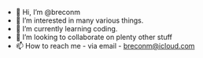 - 👋 Hi, I’m @breconm
- 👀 I’m interested in many various things.
- 🌱 I’m currently learning coding.
- 💞️ I’m looking to collaborate on plenty other stuff
- 📫 How to reach me - via email - breconm@icloud.com
